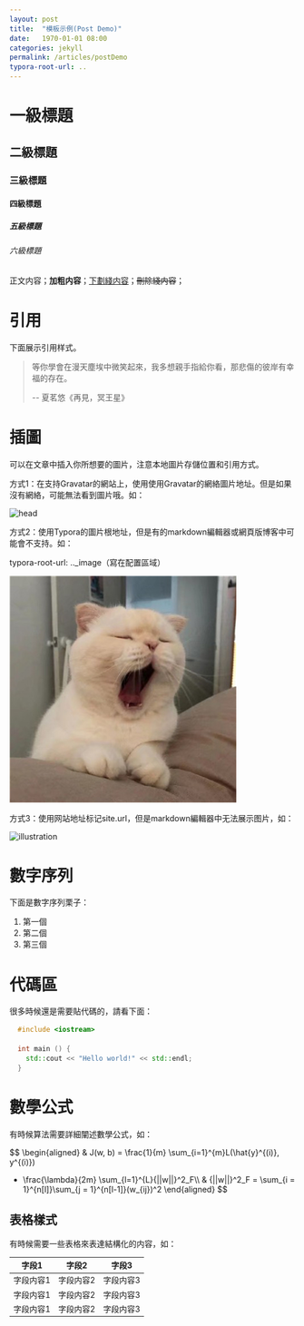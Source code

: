 ```yaml
---
layout: post
title:  "模板示例(Post Demo)"
date:   1970-01-01 08:00
categories: jekyll
permalink: /articles/postDemo
typora-root-url: ..
---
```


# 一級標題

## 二級標題

### 三級標題

#### 四級標題

##### 五級標題

###### 六級標題

正文内容；**加粗内容**；<u>下劃綫内容</u>；~~刪除綫内容~~；

# 引用

下面展示引用样式。 

> 等你學會在漫天塵埃中微笑起來，我多想親手指給你看，那悲傷的彼岸有幸福的存在。
>
> -- 夏茗悠《再見，冥王星》

# 插圖 

可以在文章中插入你所想要的圖片，注意本地圖片存儲位置和引用方式。

方式1：在支持Gravatar的網站上，使用使用Gravatar的網絡圖片地址。但是如果沒有網絡，可能無法看到圖片哦。如：

![head](http://s.gravatar.com/avatar/e5c94174ee5e437efbc4f4d4426c8d31?s=80)

方式2：使用Typora的圖片根地址，但是有的markdown編輯器或網頁版博客中可能會不支持。如：

typora-root-url: ..\_image（寫在配置區域）

![illustration](image/post/demo/illustration.jpg)

方式3：使用网站地址标记site.url，但是markdown編輯器中无法展示图片，如：

![illustration]({{site.url}}/image/post/demo/illustration.jpg)

# 數字序列

下面是數字序列栗子：

1. 第一個
2. 第二個 
3. 第三個

# 代碼區

很多時候還是需要貼代碼的，請看下面：

~~~cpp
  #include <iostream>
 
  int main () {
    std::cout << "Hello world!" << std::endl;
  }
~~~

# 數學公式

有時候算法需要詳細闡述數學公式，如：

$$
\begin{aligned}
& J(w, b) = \frac{1}{m} \sum_{i=1}^{m}L(\hat{y}^{(i)}, y^{(i)})
+ \frac{\lambda}{2m} \sum_{l=1}^{L}{||w||}^2_F\\\\
& {||w||}^2_F = \sum_{i = 1}^{n[l]}\sum_{j = 1}^{n[l-1]}(w_{ij})^2
\end{aligned}
$$

## 表格樣式

有時候需要一些表格來表達結構化的内容，如：

| 字段1 | 字段2 | 字段3 |
|:-----:|:----:|:-----:|
| 字段内容1 | 字段内容2 | 字段内容3 |
| 字段内容1 | 字段内容2 | 字段内容3 |
| 字段内容1 | 字段内容2 | 字段内容3 |

